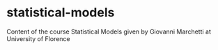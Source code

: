 statistical-models
==================

Content of the course Statistical Models given by Giovanni Marchetti at University of Florence